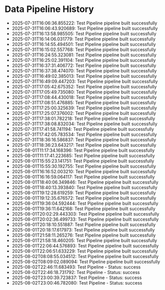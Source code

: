 # Data Pipeline History

- 2025-07-31T16:06:36.855222: Test Pipeline pipeline built successfully
- 2025-07-31T16:06:43.920689: Test Pipeline pipeline built successfully
- 2025-07-31T16:13:58.985505: Test Pipeline pipeline built successfully
- 2025-07-31T16:14:06.031779: Test Pipeline pipeline built successfully
- 2025-07-31T16:14:55.494501: Test Pipeline pipeline built successfully
- 2025-07-31T16:15:02.557768: Test Pipeline pipeline built successfully
- 2025-07-31T16:24:55.323081: Test Pipeline pipeline built successfully
- 2025-07-31T16:25:02.391104: Test Pipeline pipeline built successfully
- 2025-07-31T16:37:31.406772: Test Pipeline pipeline built successfully
- 2025-07-31T16:37:38.474070: Test Pipeline pipeline built successfully
- 2025-07-31T16:49:02.385013: Test Pipeline pipeline built successfully
- 2025-07-31T16:49:09.447203: Test Pipeline pipeline built successfully
- 2025-07-31T17:05:42.675352: Test Pipeline pipeline built successfully
- 2025-07-31T17:05:49.735080: Test Pipeline pipeline built successfully
- 2025-07-31T17:08:44.430018: Test Pipeline pipeline built successfully
- 2025-07-31T17:08:51.476885: Test Pipeline pipeline built successfully
- 2025-07-31T17:25:00.325639: Test Pipeline pipeline built successfully
- 2025-07-31T17:25:07.376002: Test Pipeline pipeline built successfully
- 2025-07-31T17:38:01.782218: Test Pipeline pipeline built successfully
- 2025-07-31T17:38:08.832034: Test Pipeline pipeline built successfully
- 2025-07-31T17:41:58.741194: Test Pipeline pipeline built successfully
- 2025-07-31T17:42:05.783534: Test Pipeline pipeline built successfully
- 2025-07-31T18:36:16.586837: Test Pipeline pipeline built successfully
- 2025-07-31T18:36:23.643217: Test Pipeline pipeline built successfully
- 2025-08-01T11:17:34.168396: Test Pipeline pipeline built successfully
- 2025-08-01T11:17:41.223685: Test Pipeline pipeline built successfully
- 2025-08-01T15:55:23.141751: Test Pipeline pipeline built successfully
- 2025-08-01T15:55:30.192755: Test Pipeline pipeline built successfully
- 2025-08-01T16:16:52.003210: Test Pipeline pipeline built successfully
- 2025-08-01T16:16:59.064117: Test Pipeline pipeline built successfully
- 2025-08-01T18:40:06.349846: Test Pipeline pipeline built successfully
- 2025-08-01T18:40:13.393840: Test Pipeline pipeline built successfully
- 2025-08-01T19:12:28.619259: Test Pipeline pipeline built successfully
- 2025-08-01T19:12:35.676572: Test Pipeline pipeline built successfully
- 2025-08-01T19:36:04.592444: Test Pipeline pipeline built successfully
- 2025-08-01T19:36:11.642168: Test Pipeline pipeline built successfully
- 2025-08-01T20:02:29.443303: Test Pipeline pipeline built successfully
- 2025-08-01T20:02:36.499733: Test Pipeline pipeline built successfully
- 2025-08-01T20:18:10.551887: Test Pipeline pipeline built successfully
- 2025-08-01T20:18:17.617973: Test Pipeline pipeline built successfully
- 2025-08-01T21:58:11.265276: Test Pipeline pipeline built successfully
- 2025-08-01T21:58:18.460205: Test Pipeline pipeline built successfully
- 2025-08-01T22:06:44.576893: Test Pipeline pipeline built successfully
- 2025-08-01T22:06:51.633229: Test Pipeline pipeline built successfully
- 2025-08-02T08:08:55.034512: Test Pipeline pipeline built successfully
- 2025-08-02T08:09:02.089094: Test Pipeline pipeline built successfully
- 2025-08-02T22:46:11.683493: Test Pipeline - Status: success
- 2025-08-02T22:46:18.731792: Test Pipeline - Status: success
- 2025-08-02T23:00:39.723837: Test Pipeline - Status: success
- 2025-08-02T23:00:46.782080: Test Pipeline - Status: success
